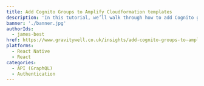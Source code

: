```yaml
---
title: Add Cognito Groups to Amplify Cloudformation templates
description: 'In this tutorial, we’ll walk through how to add Cognito groups to Amplify Cloudformation templates for easy, repeatable deployments.'
banner: './banner.jpg'
authorIds:
  - james-best
href: https://www.gravitywell.co.uk/insights/add-cognito-groups-to-amplify-cloudformation-templates/
platforms:
  - React Native
  - React
categories:
  - API (GraphQL)
  - Authentication
---
```

